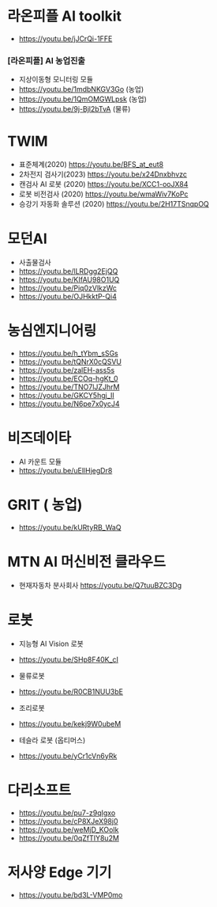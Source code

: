 # 라온피플 AI toolkit
* https://youtu.be/jJCrQi-1FFE  

### [라온피플] AI 농업진출  
* 지상이동형 모니터링 모듈
* https://youtu.be/1mdbNKGV3Go (농업)  
* https://youtu.be/1QmOMGWLpsk (농업)  
* https://youtu.be/9j-Bjl2bTvA (물류)  

# TWIM  
* 표준체계(2020)  https://youtu.be/BFS_at_eut8  
* 2차전지 검사기(2023)  https://youtu.be/x24Dnxbhvzc  
* 캔검사 AI 로봇 (2020)  https://youtu.be/XCC1-ooJX84  
* 로봇 비전검사 (2020)  https://youtu.be/wmaWiv7KoPc  
* 승강기 자동화 솔루션 (2020)  https://youtu.be/2H17TSnqpOQ  

# 모던AI  
* 사출물검사
* https://youtu.be/lLRDgg2EjQQ  
* https://youtu.be/KIfAU98O1UQ  
* https://youtu.be/Piq0zVlkzWc  
* https://youtu.be/OJHkktP-Qi4  

# 농심엔지니어링  
* https://youtu.be/h_tYbm_sSGs  
* https://youtu.be/tQNrX0cQSVU  
* https://youtu.be/zalEH-ass5s  
* https://youtu.be/ECOq-hgKt_0  
* https://youtu.be/TNO7lJZJhrM  
* https://youtu.be/GKCY5hgj_II  
* https://youtu.be/N6pe7x0ycJ4  

# 비즈데이타  
* AI 카운트 모듈
* https://youtu.be/uEllHjegDr8  

# GRIT ( 농업)  
* https://youtu.be/kURtyRB_WaQ  

# MTN AI 머신비전 클라우드  
* 현재자동차 분사회사 https://youtu.be/Q7tuuBZC3Dg  

# 로봇

* 지능형 AI Vision 로봇  
* https://youtu.be/SHp8F40K_cI  

* 물류로봇
* https://youtu.be/R0CB1NUU3bE
* 조리로봇
* https://youtu.be/kekj9W0ubeM
* 테슬라 로봇 (옵티머스)
* https://youtu.be/yCr1cVn6yRk

# 다리소프트
* https://youtu.be/pu7-z9qIgxo
* https://youtu.be/cP8XJeX98j0
* https://youtu.be/weMjD_KOoIk
* https://youtu.be/0qZfTIY8u2M

# 저사양 Edge 기기  
* https://youtu.be/bd3L-VMP0mo  
